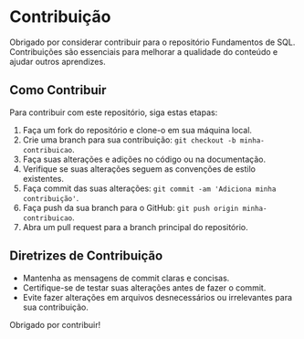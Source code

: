 # Contribuição

Obrigado por considerar contribuir para o repositório Fundamentos de SQL. Contribuições são essenciais para melhorar a qualidade do conteúdo e ajudar outros aprendizes.

## Como Contribuir

Para contribuir com este repositório, siga estas etapas:

1. Faça um fork do repositório e clone-o em sua máquina local.
2. Crie uma branch para sua contribuição: `git checkout -b minha-contribuicao`.
3. Faça suas alterações e adições no código ou na documentação.
4. Verifique se suas alterações seguem as convenções de estilo existentes.
5. Faça commit das suas alterações: `git commit -am 'Adiciona minha contribuição'`.
6. Faça push da sua branch para o GitHub: `git push origin minha-contribuicao`.
7. Abra um pull request para a branch principal do repositório.

## Diretrizes de Contribuição

- Mantenha as mensagens de commit claras e concisas.
- Certifique-se de testar suas alterações antes de fazer o commit.
- Evite fazer alterações em arquivos desnecessários ou irrelevantes para sua contribuição.

Obrigado por contribuir!

